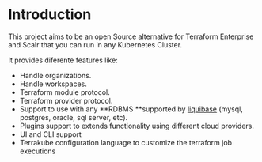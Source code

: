 # Introduction

This project aims to be an open Source alternative for Terraform Enterprise and Scalr that you can run in any Kubernetes Cluster.

It provides diferente features like:

* Handle organizations.
* Handle workspaces.
* Terraform module protocol.
* Terraform provider protocol.
* Support to use with any **RDBMS **supported by [liquibase](https://www.liquibase.org) (mysql, postgres, oracle, sql server, etc).
* Plugins support to extends functionality using different cloud providers.
* UI and CLI support
* Terrakube configuration language to customize the terraform job executions

